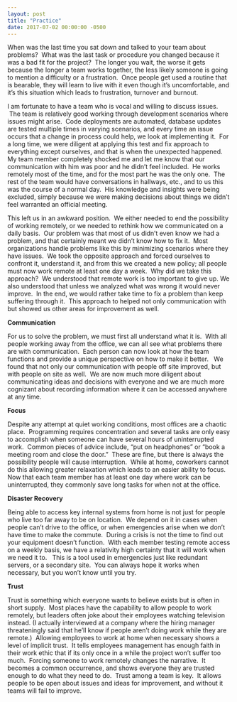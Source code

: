 ```yaml
---
layout: post
title: "Practice"
date: 2017-07-02 00:00:00 -0500
---
```

When was the last time you sat down and talked to your team about problems?  What was the last task or procedure you changed because it was a bad fit for the project?  The longer you wait, the worse it gets because the longer a team works together, the less likely someone is going to mention a difficulty or a frustration.  Once people get used a routine that is bearable, they will learn to live with it even though it’s uncomfortable, and it’s this situation which leads to frustration, turnover and burnout.

I am fortunate to have a team who is vocal and willing to discuss issues.  The team is relatively good working through development scenarios where issues might arise.  Code deployments are automated, database updates are tested multiple times in varying scenarios, and every time an issue occurs that a change in process could help, we look at implementing it.  For a long time, we were diligent at applying this test and fix approach to everything except ourselves, and that is when the unexpected happened.  My team member completely shocked me and let me know that our communication with him was poor and he didn’t feel included.  He works remotely most of the time, and for the most part he was the only one.  The rest of the team would have conversations in hallways, etc., and to us this was the course of a normal day.  His knowledge and insights were being excluded, simply because we were making decisions about things we didn’t feel warranted an official meeting.

This left us in an awkward position.  We either needed to end the possibility of working remotely, or we needed to rethink how we communicated on a daily basis.  Our problem was that most of us didn’t even know we had a problem, and that certainly meant we didn’t know how to fix it.  Most organizations handle problems like this by minimizing scenarios where they have issues.  We took the opposite approach and forced ourselves to confront it, understand it, and from this we created a new policy; all people must now work remote at least one day a week.  Why did we take this approach?  We understood that remote work is too important to give up. We also understood that unless we analyzed what was wrong it would never improve.  In the end, we would rather take time to fix a problem than keep suffering through it.  This approach to helped not only communication with but showed us other areas for improvement as well.

<strong>Communication</strong>

For us to solve the problem, we must first all understand what it is.  With all people working away from the office, we can all see what problems there are with communication.  Each person can now look at how the team functions and provide a unique perspective on how to make it better.   We found that not only our communication with people off site improved, but with people on site as well.  We are now much more diligent about communicating ideas and decisions with everyone and we are much more cognizant about recording information where it can be accessed anywhere at any time.

<strong>Focus</strong>

Despite any attempt at quiet working conditions, most offices are a chaotic place.  Programming requires concentration and several tasks are only easy to accomplish when someone can have several hours of uninterrupted work.  Common pieces of advice include, “put on headphones” or “book a meeting room and close the door.”  These are fine, but there is always the possibility people will cause interruption.  While at home, coworkers cannot do this allowing greater relaxation which leads to an easier ability to focus.  Now that each team member has at least one day where work can be uninterrupted, they commonly save long tasks for when not at the office.

<strong>Disaster Recovery</strong>

Being able to access key internal systems from home is not just for people who live too far away to be on location.  We depend on it in cases when people can’t drive to the office, or when emergencies arise when we don’t have time to make the commute.  During a crisis is not the time to find out your equipment doesn’t function.  With each member testing remote access on a weekly basis, we have a relativity high certainty that it will work when we need it to.   This is a tool used in emergencies just like redundant servers, or a secondary site.  You can always hope it works when necessary, but you won’t know until you try.

<strong>Trust</strong>

Trust is something which everyone wants to believe exists but is often in short supply.  Most places have the capability to allow people to work remotely, but leaders often joke about their employees watching television instead. (I actually interviewed at a company where the hiring manager threateningly said that he’ll know if people aren’t doing work while they are remote.)  Allowing employees to work at home when necessary shows a level of implicit trust.  It tells employees management has enough faith in their work ethic that if its only once in a while the project won’t suffer too much.  Forcing someone to work remotely changes the narrative.  It becomes a common occurrence, and shows everyone they are trusted enough to do what they need to do.  Trust among a team is key.  It allows people to be open about issues and ideas for improvement, and without it teams will fail to improve.